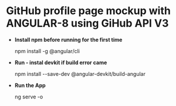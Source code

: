 # GitHub profile page mockup with ANGULAR-8 using GiHub API V3  


- **Install npm before running for the first time**

  npm install -g @angular/cli

- **Run - instal devkit if build error came**

  npm install --save-dev @angular-devkit/build-angular
  
- **Run the App**

  ng serve -o
